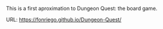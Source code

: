 This is a first aproximation to Dungeon Quest: the board game.

URL: https://fonriego.github.io/Dungeon-Quest/

